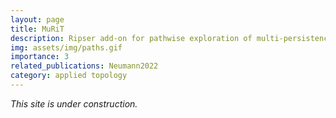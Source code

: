 ```yaml
---
layout: page
title: MuRiT
description: Ripser add-on for pathwise exploration of multi-persistence in filtered metric spaces 
img: assets/img/paths.gif
importance: 3
related_publications: Neumann2022
category: applied topology
---
```


*This site is under construction.*